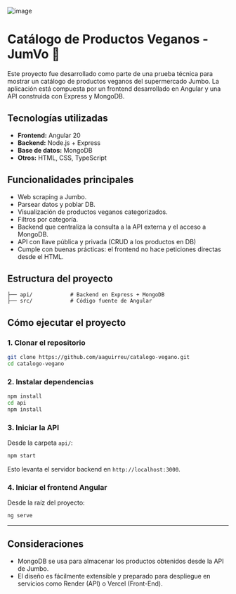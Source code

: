 ![image](https://github.com/user-attachments/assets/2e6283f4-abd5-49c3-8bf4-1ed84bef771d)

# Catálogo de Productos Veganos - JumVo 🥦

Este proyecto fue desarrollado como parte de una prueba técnica para mostrar un catálogo de productos veganos del supermercado Jumbo. La aplicación está compuesta por un frontend desarrollado en Angular y una API construida con Express y MongoDB.

## Tecnologías utilizadas

* **Frontend:** Angular 20
* **Backend:** Node.js + Express
* **Base de datos:** MongoDB
* **Otros:** HTML, CSS, TypeScript

## Funcionalidades principales

* Web scraping a Jumbo.
* Parsear datos y poblar DB.
* Visualización de productos veganos categorizados.
* Filtros por categoría.
* Backend que centraliza la consulta a la API externa y el acceso a MongoDB.
* API con llave pública y privada (CRUD a los productos en DB)
* Cumple con buenas prácticas: el frontend no hace peticiones directas desde el HTML.

## Estructura del proyecto


```
├── api/            # Backend en Express + MongoDB
├── src/            # Código fuente de Angular
```

## Cómo ejecutar el proyecto

### 1. Clonar el repositorio

```bash
git clone https://github.com/aaguirreu/catalogo-vegano.git
cd catalogo-vegano
```

### 2. Instalar dependencias

```bash
npm install
cd api
npm install
```

### 3. Iniciar la API

Desde la carpeta `api/`:

```bash
npm start
```

Esto levanta el servidor backend en `http://localhost:3000`.

### 4. Iniciar el frontend Angular

Desde la raíz del proyecto:

```bash
ng serve
```

---

## Consideraciones

* MongoDB se usa para almacenar los productos obtenidos desde la API de Jumbo.
* El diseño es fácilmente extensible y preparado para despliegue en servicios como Render (API) o Vercel (Front-End).
